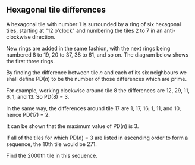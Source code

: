 ## Hexagonal tile differences

A hexagonal tile with number 1 is surrounded by a ring of six hexagonal tiles, starting at &quot;12 o&apos;clock&quot; and numbering the tiles 2 to 7 in an anti-clockwise direction.

New rings are added in the same fashion, with the next rings being numbered 8 to 19, 20 to 37, 38 to 61, and so on. The diagram below shows the first three rings.

By finding the difference between tile <i>n</i> and each of its six neighbours we shall define PD(<i>n</i>) to be the number of those differences which are prime.

For example, working clockwise around tile 8 the differences are 12, 29, 11, 6, 1, and 13. So PD(8) = 3.

In the same way, the differences around tile 17 are 1, 17, 16, 1, 11, and 10, hence PD(17) = 2.

It can be shown that the maximum value of PD(<i>n</i>) is 3.

If all of the tiles for which PD(<i>n</i>) = 3 are listed in ascending order to form a sequence, the 10th tile would be 271.

Find the 2000th tile in this sequence.
